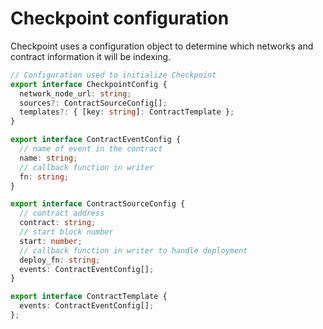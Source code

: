 # Checkpoint configuration

Checkpoint uses a configuration object to determine which networks and contract information it will be indexing.

```typescript
// Configuration used to initialize Checkpoint
export interface CheckpointConfig {
  network_node_url: string;
  sources?: ContractSourceConfig[];
  templates?: { [key: string]: ContractTemplate };
}

export interface ContractEventConfig {
  // name of event in the contract
  name: string;
  // callback function in writer
  fn: string;
}

export interface ContractSourceConfig {
  // contract address
  contract: string;
  // start block number
  start: number;
  // callback function in writer to handle deployment
  deploy_fn: string;
  events: ContractEventConfig[];
}

export interface ContractTemplate {
  events: ContractEventConfig[];
};
```

